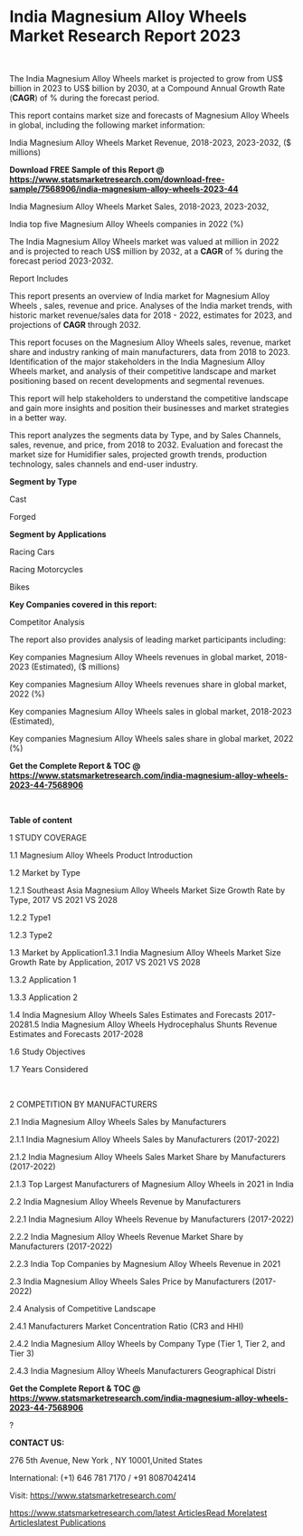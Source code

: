 <h1>India Magnesium Alloy Wheels Market Research Report 2023</h1><br/><p>The India Magnesium Alloy Wheels market is projected to grow from US$ billion in 2023 to US$ billion by 2030, at a Compound Annual Growth Rate (<strong>CAGR</strong>) of % during the forecast period.</p>
 
 
 
 <p>This report contains market size and forecasts of Magnesium Alloy Wheels in global, including the following market information:</p>
 
 
 
 <p>India Magnesium Alloy Wheels Market Revenue, 2018-2023, 2023-2032, ($ millions)</p>
 
 
 
 <p><strong>Download FREE Sample of this Report @ <a href="https://www.statsmarketresearch.com/download-free-sample/7568906/india-magnesium-alloy-wheels-2023-44">https://www.statsmarketresearch.com/download-free-sample/7568906/india-magnesium-alloy-wheels-2023-44</a></strong></p>
 
 
 
 <p>India Magnesium Alloy Wheels Market Sales, 2018-2023, 2023-2032,</p>
 
 
 
 <p>India top five Magnesium Alloy Wheels companies in 2022 (%)</p>
 
 
 
 <p>The India Magnesium Alloy Wheels market was valued at million in 2022 and is projected to reach US$ million by 2032, at a <strong>CAGR</strong> of % during the forecast period 2023-2032.</p>
 
 
 
 <p>Report Includes</p>
 
 
 
 <p>This report presents an overview of India market for Magnesium Alloy Wheels , sales, revenue and price. Analyses of the India market trends, with historic market revenue/sales data for 2018 - 2022, estimates for 2023, and projections of <strong>CAGR</strong> through 2032.</p>
 
 
 
 <p>This report focuses on the Magnesium Alloy Wheels sales, revenue, market share and industry ranking of main manufacturers, data from 2018 to 2023. Identification of the major stakeholders in the India Magnesium Alloy Wheels market, and analysis of their competitive landscape and market positioning based on recent developments and segmental revenues.</p>
 
 
 
 <p>This report will help stakeholders to understand the competitive landscape and gain more insights and position their businesses and market strategies in a better way.</p>
 
 
 
 <p>This report analyzes the segments data by Type, and by Sales Channels, sales, revenue, and price, from 2018 to 2032. Evaluation and forecast the market size for Humidifier sales, projected growth trends, production technology, sales channels and end-user industry.</p>
 
 
 
 <p><strong>Segment by Type</strong></p>
 
 
 
 <p>Cast</p>
 
 
 
 <p>Forged</p>
 
 
 
 <p><strong>Segment <strong><strong>by Applications</strong></strong></strong></p>
 
 
 
 <p>Racing Cars</p>
 
 
 
 <p>Racing Motorcycles</p>
 
 
 
 <p>Bikes</p>
 
 
 
 <p><strong>Key Companies covered in this report:</strong></p>
 
 
 
 <p>Competitor Analysis</p>
 
 
 
 <p>The report also provides analysis of leading market participants including:</p>
 
 
 
 <p>Key companies Magnesium Alloy Wheels revenues in global market, 2018-2023 (Estimated), ($ millions)</p>
 
 
 
 <p>Key companies Magnesium Alloy Wheels revenues share in global market, 2022 (%)</p>
 
 
 
 <p>Key companies Magnesium Alloy Wheels sales in global market, 2018-2023 (Estimated),</p>
 
 
 
 <p>Key companies Magnesium Alloy Wheels sales share in global market, 2022 (%)</p>
 
 
 
 <div><b>Get the Complete Report & TOC @ <a href="https://www.statsmarketresearch.com/india-magnesium-alloy-wheels-2023-44-7568906">https://www.statsmarketresearch.com/india-magnesium-alloy-wheels-2023-44-7568906</a></b></div>
 
 
 
 <p><br />
 
 <b>Table of content</b></p>
 
 
 
 <p>1 STUDY COVERAGE<br />
 
 1.1 Magnesium Alloy Wheels Product Introduction<br />
 
 1.2 Market by Type<br />
 
 1.2.1 Southeast Asia Magnesium Alloy Wheels Market Size Growth Rate by Type, 2017 VS 2021 VS 2028<br />
 
 1.2.2 Type1<br />
 
 1.2.3 Type2<br />
 
 1.3 Market by Application1.3.1 India Magnesium Alloy Wheels Market Size Growth Rate by Application, 2017 VS 2021 VS 2028<br />
 
 1.3.2 Application 1<br />
 
 1.3.3 Application 2<br />
 
 1.4 India Magnesium Alloy Wheels Sales Estimates and Forecasts 2017-20281.5 India Magnesium Alloy Wheels Hydrocephalus Shunts Revenue Estimates and Forecasts 2017-2028<br />
 
 1.6 Study Objectives<br />
 
 1.7 Years Considered<br />
 
 <br />
 
 2 COMPETITION BY MANUFACTURERS<br />
 
 2.1 India Magnesium Alloy Wheels Sales by Manufacturers<br />
 
 2.1.1 India Magnesium Alloy Wheels Sales by Manufacturers (2017-2022)<br />
 
 2.1.2 India Magnesium Alloy Wheels Sales Market Share by Manufacturers (2017-2022)<br />
 
 2.1.3 Top Largest Manufacturers of Magnesium Alloy Wheels in 2021 in India<br />
 
 2.2 India Magnesium Alloy Wheels Revenue by Manufacturers<br />
 
 2.2.1 India Magnesium Alloy Wheels Revenue by Manufacturers (2017-2022)<br />
 
 2.2.2 India Magnesium Alloy Wheels Revenue Market Share by Manufacturers (2017-2022)<br />
 
 2.2.3 India Top Companies by Magnesium Alloy Wheels Revenue in 2021<br />
 
 2.3 India Magnesium Alloy Wheels Sales Price by Manufacturers (2017-2022)<br />
 
 2.4 Analysis of Competitive Landscape<br />
 
 2.4.1 Manufacturers Market Concentration Ratio (CR3 and HHI)<br />
 
 2.4.2 India Magnesium Alloy Wheels by Company Type (Tier 1, Tier 2, and Tier 3)<br />
 
 2.4.3 India Magnesium Alloy Wheels Manufacturers Geographical Distri</p>
 
 
 
 <div><b>Get the Complete Report & TOC @ <a href="https://www.statsmarketresearch.com/india-magnesium-alloy-wheels-2023-44-7568906">https://www.statsmarketresearch.com/india-magnesium-alloy-wheels-2023-44-7568906</a></b></div>
 
 
 
 <p>? </p>
 
 
 
 <p><b>CONTACT US:</b><br />
 
 276 5th Avenue, New York , NY 10001,United States<br />
 
 International: (+1) 646 781 7170 / +91 8087042414<br />
 
 Visit: <a href="https://www.statsmarketresearch.com/">https://www.statsmarketresearch.com/</a><br />
 
 <a href="https://gyeongbokgung.com">https://www.statsmarketresearch.com/</a><a href="https://hallyeomaritime.com">latest Articles</a><a href="https://jingwansa.com">Read More</a><a href="https://nguoiviet.jp/">latest Articles</a><a href="https://www.intelmarketresearch.com/">latest Publications</a></p>